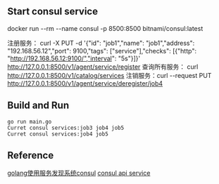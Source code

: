 ## Start consul service
docker run --rm --name consul -p 8500:8500 bitnami/consul:latest

注册服务： curl -X PUT -d '{"id": "job1","name": "job1","address": "192.168.56.12","port": 9100,"tags": ["service"],"checks": [{"http": "http://192.168.56.12:9100/","interval": "5s"}]}' http://127.0.0.1:8500/v1/agent/service/register
查询所有服务： curl http://127.0.0.1:8500/v1/catalog/services
注销服务：curl --request PUT http://127.0.0.1:8500/v1/agent/service/deregister/job4

## Build and Run
```
go run main.go
Curret consul services:job3 job4 job5 
Curret consul services:job4 job5
```
## Reference
[golang使用服务发现系统consul](https://studygolang.com/articles/9980)
[consul api service](https://www.consul.io/api-docs/agent/service)